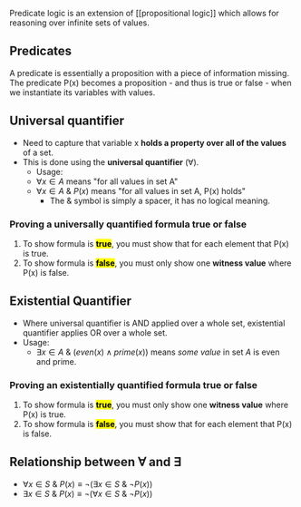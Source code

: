 Predicate logic is an extension of [[propositional logic]] which allows for reasoning over infinite sets of values.

## Predicates
A predicate is essentially a proposition with a piece of information missing. The predicate P(x) becomes a proposition - and thus is true or false - when we instantiate its variables with values.

## Universal quantifier
- Need to capture that variable x **holds a property over all of the values** of a set.
- This is done using the **universal quantifier** ($\forall$).
	- Usage:
	- $\forall x \in A$ means "for all values in set A"
	-  $\forall x \in A \  \&\  P(x)$ means "for all values in set A, P(x) holds"
		- The $\&$ symbol is simply a spacer, it has no logical meaning.

### Proving a universally quantified formula true or false
1. To show formula is <mark class="hltr-green">**true**</mark>, you must show that for each element that P(x) is true.
2. To show formula is <mark class="hltr-red">**false**</mark>, you must only show one **witness value** where P(x) is false.

## Existential Quantifier
- Where universal quantifier is AND applied over a whole set, existential quantifier applies OR over a whole set.
- Usage:
	- $\exists x \in A\ \&\  (even(x) \land prime(x))$ means *some value* in set $A$ is even and prime.

### Proving an existentially quantified formula true or false
1. To show formula is <mark class="hltr-green">**true**</mark>, you must only show one **witness value** where P(x) is true.
2. To show formula is <mark class="hltr-red">**false**</mark>, you must show that for each element that P(x) is false.

## Relationship between $\forall$ and $\exists$
- $\forall x \in S \ \& \ P(x) \equiv ¬(\exists x \in S \ \& \ ¬P(x))$
- $\exists x \in S \ \& \ P(x) \equiv ¬(\forall x \in S \ \& \ ¬P(x))$
